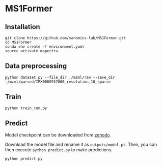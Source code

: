 # MS1Former

## Installation
```
git clone https://github.com/sanomics-lab/MS1Former.git
cd MS1Former
conda env create -f environment.yaml
source activate mspectra
```

## Data preprocessing

```
python dataset.py --file_dir ./mzml/raw --save_dir ./mzml/parsed/IPX0000937000_resolution_10_sparse
```
##  Train

```
python train_cnn.py
```

##  Predict

Model checkpoint can be downloaded from [zenodo](https://zenodo.org/api/records/10791588/draft/files/model-ms1former.pt/content).

Download the model file and rename it as `outputs/model.pt`. Then, you can then execute `python predict.py` to make predictions.

```
python predict.py
```
